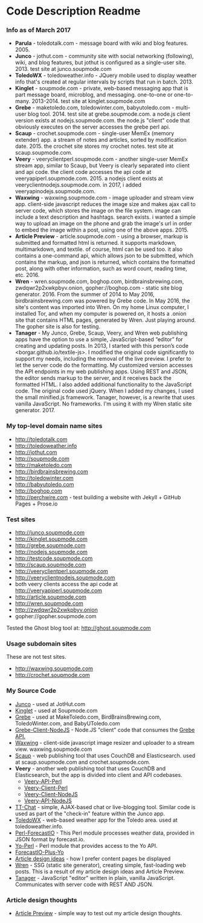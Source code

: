 # Code Description Readme


### Info as of March 2017


* **Parula** - toledotalk.com - message board with wiki and blog features. 2005.
* **Junco** - jothut.com - community site with social networking (following), wiki, and blog features, but jothut is configured as a single-user site. 2013. test site at junco.soupmode.com
* **ToledoWX** - toledoweather.info - JQuery mobile used to display weather info that's created at regular intervals by scripts that run in batch. 2013.
* **Kinglet** - soupmode.com - private, web-based messaging app that is part message board, microblog, and messaging. one-to-one or one-to-many. 2013-2014. test site at kinglet.soupmode.com
* **Grebe** - maketoledo.com, toledowinter.com, babyutoledo.com - multi-user blog tool. 2014. test site at grebe.soupmode.com.  a node.js client version exists at nodejs.soupmode.com. the node.js "client" code that obviously executes on the server accesses the grebe perl api.
* **Scaup** - crochet.soupmode.com - single-user MemEx (memory extender) app. a stream of notes and articles, sorted by modification date. 2015. the crochet site stores my crochet notes. test site at scaup.soupmode.com. 
* **Veery** - veeryclientperl.soupmode.com - another single-user MemEx stream app, similar to Scaup, but Veery is clearly separated into client and api code. the client code accesses the api code at veeryapiperl.soupmode.com. 2015. a nodejs client exists at veeryclientnodejs.soupmode.com.  in 2017, i added veeryapinodejs.soupmode.com.
* **Waxwing** - waxwing.soupmode.com - image uploader and stream view app. client-side javascript reduces the image size and makes ajax call to server code, which stores the image on the file system. image can include a text description and hashtags. search exists. i wanted a simple way to upload an image on the phone and grab the image's url in order to embed the image within a post, using one of the above apps. 2015.
* **Article Preview** - article.soupmode.com - using a browser, markup is submitted and formatted html is returned. it supports markdown, multimarkdown, and textile. of course, html can be used too. it also contains a one-command api, which allows json to be submitted, which contains the markup, and json is returned, which contains the formatted post, along with other information, such as word count, reading time, etc. 2016.
* **Wren** - wren.soupmode.com, boghop.com, birdbrainsbrewing.com, zwdqwr2p2xwkpbyv.onion, gopher://boghop.com - static site blog generator. 2016. From the summer of 2014 to May 2016, birdbrainsbrewing.com was powered by Grebe code. In May 2016, the site's content was imported into Wren. On my home Linux computer, I installed Tor, and when my computer is powered on, it hosts a .onion site that contains HTML pages, generated by Wren. Just playing around. The gopher site is also for testing.
* **Tanager** - My Junco, Grebe, Scaup, Veery, and Wren web publishing apps have the option to use a simple, JavaScript-based “editor” for creating and updating posts. In 2013, I started with this person’s code <borgar.github.io/textile-js>. I modified the original code significantly to support my needs, including the removal of the live preview. I prefer to let the server code do the formatting. My customized version accesses the API endpoints in my web publishing apps. Using REST and JSON, the editor sends markup to the server, and it receives back the formatted HTML. I also added additional functionality to the JavaScript code. The original code used jQuery. When I added my changes, I used the small minified.js framework. Tanager, however, is a rewrite that uses vanilla JavaScript. No frameworks. I'm using it with my Wren static site generator. 2017.




### My top-level domain name sites

* http://toledotalk.com
* http://toledoweather.info
* http://jothut.com
* http://soupmode.com
* http://maketoledo.com
* http://birdbrainsbrewing.com
* http://toledowinter.com
* http://babyutoledo.com
* http://boghop.com
* http://perchwire.com - test building a website with Jekyll + GitHub Pages + Prose.io


### Test sites

* http://junco.soupmode.com
* http://kinglet.soupmode.com
* http://grebe.soupmode.com
* http://nodejs.soupmode.com
* http://testcode.soupmode.com
* http://scaup.soupmode.com
* http://veeryclientperl.soupmode.com
* http://veeryclientnodejs.soupmode.com
 * both veery clients access the api code at http://veeryapiperl.soupmode.com
* http://article.soupmode.com
* http://wren.soupmode.com
* http://zwdqwr2p2xwkpbyv.onion
* gopher://gopher.soupmode.com


Tested the Ghost blog tool at: http://ghost.soupmode.com


### Usage subdomain sites

These are not test sites.

* http://waxwing.soupmode.com
* http://crochet.soupmode.com 



### My Source Code

* [Junco](https://github.com/jrsawvel/Junco) - used at JotHut.com
* [Kinglet](https://github.com/jrsawvel/Kinglet) - used at Soupmode.com
* [Grebe](https://github.com/jrsawvel/Grebe) - used at MakeToledo.com,  BirdBrainsBrewing.com, ToledoWinter.com, and BabyUToledo.com
* [Grebe-Client-NodeJS](https://github.com/jrsawvel/Grebe-Client-NodeJS) - Node.JS "client" code that consumes the [Grebe API.](https://github.com/jrsawvel/Grebe/blob/master/docs/api.md)
* [Waxwing](https://github.com/jrsawvel/Waxwing) - client-side javascript image resizer and uploader to a stream view. waxwing.soupmode.com
* [Scaup](https://github.com/jrsawvel/Scaup) - web publishing tool that uses CouchDB and Elasticsearch. used at scaup.soupmode.com and crochet.soupmode.com.
* **Veery** - another web publishing tool that uses CouchDB and Elasticsearch, but the app is divided into client and API codebases.
  * [Veery-API-Perl](https://github.com/jrsawvel/Veery-API-Perl)
  * [Veery-Client-Perl](https://github.com/jrsawvel/Veery-Client-Perl)
  * [Veery-Client-NodeJS](https://github.com/jrsawvel/Veery-Client-NodeJS)
  * [Veery-API-NodeJS](https://github.com/jrsawvel/Veery-API-NodeJS)
* [TT-Chat](https://github.com/jrsawvel/TT-Chat) - simple, AJAX-based chat or live-blogging tool. Similar code is used as part of the "check-in" feature within the Junco app.
* [ToledoWX](https://github.com/jrsawvel/ToledoWX) - web-based weather app for the Toledo area. used at toledoweather.info.
* [Perl-ForecastIO](https://github.com/jrsawvel/Perl-ForecastIO) - This Perl module processes weather data, provided in JSON format by forecast.io.
* [Yo-Perl](https://github.com/jrsawvel/Yo-Perl) - Perl module that provides access to the Yo API.
 * [ForecastIO-Plus-Yo](https://github.com/jrsawvel/ForecastIO-Plus-Yo)
* [Article design ideas](https://github.com/jrsawvel/Article-Designs) - how I prefer content pages be  displayed
* [Wren](https://github.com/jrsawvel/Wren) - SSG (static site generator), creating simple, fast-loading web posts. This is a result of my article design ideas and Article Preview.
* [Tanager](https://github.com/jrsawvel/Tanager) - JavaScript "editor" written in plain, vanilla JavaScript. Communicates with server code with REST AND JSON. 


### Article design thoughts

* [Article Preview](https://github.com/jrsawvel/Article-Preview) - simple way to test out my article design thoughts.

